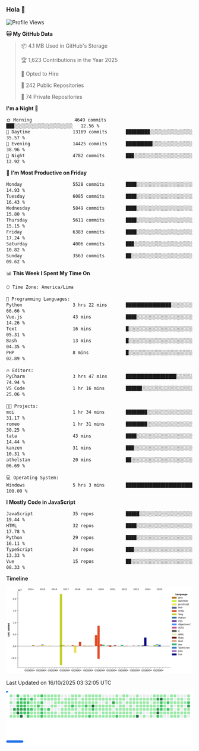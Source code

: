 ### Hola 👋

<!--START_SECTION:waka-->
![Profile Views](http://img.shields.io/badge/Profile%20Views-0-blue)

**🐱 My GitHub Data** 

> 📦 4.1 MB Used in GitHub's Storage 
 > 
> 🏆 1,623 Contributions in the Year 2025
 > 
> 💼 Opted to Hire
 > 
> 📜 242 Public Repositories 
 > 
> 🔑 74 Private Repositories 
 > 
**I'm a Night 🦉** 

```text
🌞 Morning                4649 commits        ███░░░░░░░░░░░░░░░░░░░░░░   12.56 % 
🌆 Daytime                13169 commits       █████████░░░░░░░░░░░░░░░░   35.57 % 
🌃 Evening                14425 commits       ██████████░░░░░░░░░░░░░░░   38.96 % 
🌙 Night                  4782 commits        ███░░░░░░░░░░░░░░░░░░░░░░   12.92 % 
```
📅 **I'm Most Productive on Friday** 

```text
Monday                   5528 commits        ████░░░░░░░░░░░░░░░░░░░░░   14.93 % 
Tuesday                  6085 commits        ████░░░░░░░░░░░░░░░░░░░░░   16.43 % 
Wednesday                5849 commits        ████░░░░░░░░░░░░░░░░░░░░░   15.80 % 
Thursday                 5611 commits        ████░░░░░░░░░░░░░░░░░░░░░   15.15 % 
Friday                   6383 commits        ████░░░░░░░░░░░░░░░░░░░░░   17.24 % 
Saturday                 4006 commits        ███░░░░░░░░░░░░░░░░░░░░░░   10.82 % 
Sunday                   3563 commits        ██░░░░░░░░░░░░░░░░░░░░░░░   09.62 % 
```


📊 **This Week I Spent My Time On** 

```text
🕑︎ Time Zone: America/Lima

💬 Programming Languages: 
Python                   3 hrs 22 mins       █████████████████░░░░░░░░   66.66 % 
Vue.js                   43 mins             ████░░░░░░░░░░░░░░░░░░░░░   14.26 % 
Text                     16 mins             █░░░░░░░░░░░░░░░░░░░░░░░░   05.31 % 
Bash                     13 mins             █░░░░░░░░░░░░░░░░░░░░░░░░   04.35 % 
PHP                      8 mins              █░░░░░░░░░░░░░░░░░░░░░░░░   02.89 % 

🔥 Editors: 
PyCharm                  3 hrs 47 mins       ███████████████████░░░░░░   74.94 % 
VS Code                  1 hr 16 mins        ██████░░░░░░░░░░░░░░░░░░░   25.06 % 

🐱‍💻 Projects: 
moi                      1 hr 34 mins        ████████░░░░░░░░░░░░░░░░░   31.17 % 
romeo                    1 hr 31 mins        ████████░░░░░░░░░░░░░░░░░   30.25 % 
tata                     43 mins             ████░░░░░░░░░░░░░░░░░░░░░   14.44 % 
kanzen                   31 mins             ███░░░░░░░░░░░░░░░░░░░░░░   10.31 % 
athelstan                20 mins             ██░░░░░░░░░░░░░░░░░░░░░░░   06.69 % 

💻 Operating System: 
Windows                  5 hrs 3 mins        █████████████████████████   100.00 % 
```

**I Mostly Code in JavaScript** 

```text
JavaScript               35 repos            █████░░░░░░░░░░░░░░░░░░░░   19.44 % 
HTML                     32 repos            ████░░░░░░░░░░░░░░░░░░░░░   17.78 % 
Python                   29 repos            ████░░░░░░░░░░░░░░░░░░░░░   16.11 % 
TypeScript               24 repos            ███░░░░░░░░░░░░░░░░░░░░░░   13.33 % 
Vue                      15 repos            ██░░░░░░░░░░░░░░░░░░░░░░░   08.33 % 
```



**Timeline**

![Lines of Code chart](https://raw.githubusercontent.com/KhanMaytok/KhanMaytok/master/assets/bar_graph.png)


 Last Updated on 16/10/2025 03:32:05 UTC
<!--END_SECTION:waka-->


<picture>
  <source
    media="(prefers-color-scheme: dark)"
    srcset="https://raw.githubusercontent.com/KhanMaytok/khanmaytok/41673ec6f6257711002bc37f23c9fd6aabfcfdd7/images/breakout-dark.svg"
  />
  <source
    media="(prefers-color-scheme: light)"
    srcset="https://raw.githubusercontent.com/KhanMaytok/khanmaytok/41673ec6f6257711002bc37f23c9fd6aabfcfdd7/images/breakout-light.svg"
  />
  <img alt="Breakout Game" src="https://raw.githubusercontent.com/KhanMaytok/khanmaytok/41673ec6f6257711002bc37f23c9fd6aabfcfdd7/images/breakout-light.svg" />
</picture>
